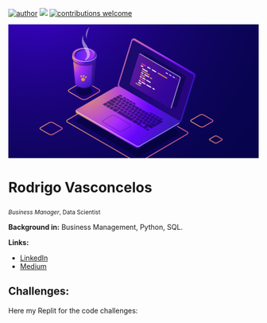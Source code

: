 [![author](https://img.shields.io/badge/author-rodrigo-red.svg)](https://www.linkedin.com/in/rodrigo) [![](https://img.shields.io/badge/python-3.7+-blue.svg)](https://www.python.org/downloads/release/python-365/) [![contributions welcome](https://img.shields.io/badge/contributions-welcome-brightgreen.svg?style=flat)](https://github.com/carlosfab/data_science/issues)

<p align="center">
  <img src="img_programming (2).png" >
</p>

# Rodrigo Vasconcelos
<sub>*Business Manager*, Data Scientist </sub>



**Background in:** Business Management, Python, SQL.

**Links:**
* [LinkedIn](https://www.linkedin.com/in/rodrigobvasconcelos?lipi=urn%3Ali%3Apage%3Ad_flagship3_profile_view_base_contact_details%3BC1whgpPxRwmV3RNsayLCqQ%3D%3D)
* [Medium](https://medium.com/@IdeiaDados)


## Challenges:
Here my Replit for the code challenges:

